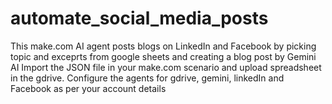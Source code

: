 # automate_social_media_posts
This make.com AI agent posts blogs on LinkedIn and Facebook by picking topic and exceprts from google sheets and creating a blog post by Gemini AI
Import the JSON file in your make.com scenario and upload spreadsheet in the gdrive. 
Configure the agents for gdrive, gemini, linkedIn and Facebook as per your account details
